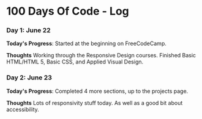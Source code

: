 # 100 Days Of Code - Log

### Day 1: June 22

**Today's Progress**: Started at the beginning on FreeCodeCamp.

**Thoughts** Working through the Responsive Design courses. Finished Basic HTML/HTML 5, Basic CSS, and Applied Visual Design.


### Day 2: June 23

**Today's Progress**: Completed 4 more sections, up to the projects page.

**Thoughts** Lots of responsivity stuff today. As well as a good bit about accessibility.
